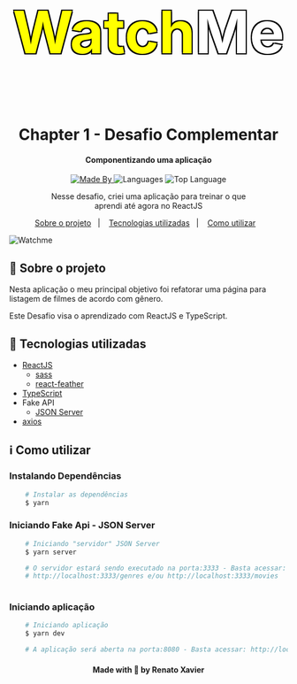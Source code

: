<p align="center" style="color: yellow; font-weight: bold ;font-size: 11vw; text-shadow: -2px -2px 0 #000, 2px -2px 0 #000, -2px 2px 0 #000, 2px 2px 0 #000;">
        Watch<span style="color: white">Me</span>
</p>
  
<h1 align="center">
    Chapter 1 - Desafio Complementar
</h1>

<h4 align="center">
  Componentizando uma aplicação
</h4>

<p align="center">
  <a href="https://www.linkedin.com/in/rafael-martins92/">
    <img alt="Made By" src="https://img.shields.io/static/v1?label=Made%20By&message=Renato%20Xavier&color=6C4FBB&style=for-the-badge">
  </a>

  <img alt="Languages" src="https://img.shields.io/github/languages/count/rnatu/ignite-desafio-componentizando-a-aplicacao?style=for-the-badge">

  <img alt="Top Language" src="https://img.shields.io/github/languages/top/rnatu/ignite-desafio-componentizando-a-aplicacao?style=for-the-badge">
</p>

<p align="center">
Nesse desafio, criei uma aplicação para treinar o que aprendi até agora no ReactJS
</p>

<p align="center">
  <a href="#-sobre-o-projeto">Sobre o projeto</a>&nbsp;&nbsp;&nbsp;|&nbsp;&nbsp;&nbsp;
  <a href="#-tecnologias-utilizadas">Tecnologias utilizadas</a>&nbsp;&nbsp;&nbsp;|&nbsp;&nbsp;&nbsp;
  <a href="#ℹ️-Como-utilizar">Como utilizar</a>&nbsp;&nbsp;&nbsp;
</p>

![Watchme](./public/watchme.gif)

## 📜 Sobre o projeto

Nesta aplicação o meu principal objetivo foi refatorar uma página para listagem de filmes de acordo com gênero.

Este Desafio visa o aprendizado com ReactJS e TypeScript.

## 🚀 Tecnologias utilizadas

- [ReactJS](https://pt-br.reactjs.org/)
  - [sass](https://sass-lang.com/)
  - [react-feather](https://feathericons.com/)
- [TypeScript](https://www.typescriptlang.org/)
- Fake API
  - [JSON Server](https://github.com/typicode/json-server)
- [axios](https://github.com/axios/axios)

## ℹ️ Como utilizar

### Instalando Dependências

```bash
    # Instalar as dependências
    $ yarn
```

### Iniciando Fake Api - JSON Server

```bash
    # Iniciando "servidor" JSON Server
    $ yarn server

    # O servidor estará sendo executado na porta:3333 - Basta acessar: 
    # http://localhost:3333/genres e/ou http://localhost:3333/movies
  
```

### Iniciando aplicação

```bash
    # Iniciando aplicação
    $ yarn dev

    # A aplicação será aberta na porta:8080 - Basta acessar: http://localhost:8080 
```

<h4 align="center">
    Made with 💜 by Renato Xavier
</h4>
